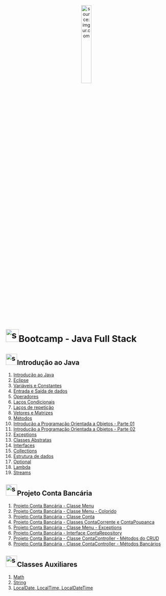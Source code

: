 <div align="center">
    <img src="https://i.imgur.com/IaD4lwg.png" title="source: imgur.com" width="25%"/>
</div>
<h1><img src="https://i.imgur.com/JSfXyzm.png" title="source: imgur.com" width="40px"/>Bootcamp - Java Full Stack </h1>

<h2><img src="https://i.imgur.com/JSfXyzm.png" title="source: imgur.com" width="35px"/>Introdução ao Java</h2>

1. <a href="01.md" >Introdução ao Java</a>
2. <a href="02.md" >Eclipse</a>
3. <a href="03.md" >Variáveis e Constantes</a>
4. <a href="04.md" >Entrada e Saída de dados</a>
5. <a href="05.md">Operadores</a>
6. <a href="06.md">Laços Condicionais</a>
7. <a href="07.md">Laços de repetição</a>
8. <a href="08.md">Vetores e Matrizes</a>
9. <a href="09.md">Métodos</a> 
10. <a href="10.md">Introdução a Programação Orientada a Objetos - Parte 01</a>
11. <a href="11.md">Introdução a Programação Orientada a Objetos - Parte 02</a>
12. <a href="12.md">Exceptions</a>
13. <a href="13.md">Classes Abstratas</a>
14. <a href="14.md">Interfaces</a>
15. <a href="15.md">Collections</a>
16. <a href="18.md">Estrutura de dados</a>
17. <a href="16.md">Optional</a> 
18. <a href="19.md">Lambda</a>
19. <a href="17.md">Streams</a> 

<h2><img src="https://i.imgur.com/JSfXyzm.png" title="source: imgur.com" width="35px"/>Projeto Conta Bancária</h2>

1. <a href="pr01.md">Projeto Conta Bancária - Classe Menu</a>
2. <a href="pr02.md">Projeto Conta Bancária - Classe Menu - Colorido</a>
3. <a href="pr03.md">Projeto Conta Bancária - Classe Conta</a>
4. <a href="pr04.md">Projeto Conta Bancária - Classes ContaCorrente e ContaPoupanca</a>
5. <a href="pr05.md">Projeto Conta Bancária - Classe Menu - Exceptions</a>
6. <a href="pr06.md">Projeto Conta Bancária - Interface ContaRepository</a> 
7. <a href="pr07.md">Projeto Conta Bancária - Classe ContaController - Métodos do CRUD</a>
8. <a href="pr08.md">Projeto Conta Bancária - Classe ContaController - Métodos Bancários</a>

<h2><img src="https://i.imgur.com/JSfXyzm.png" title="source: imgur.com" width="35px"/>Classes Auxiliares</h2>

1. <a href="b01.md" >Math</a>
2. <a href="b02.md" >String</a>
3. <a href="b03.md" >LocalDate, LocalTime, LocalDateTime</a>

<!-- <br /><br />
	
<div align="center"><a href="../README.md"><img src="https://i.imgur.com/kfHCxif.png" title="source: imgur.com" width="5%"/></a></div>
<div align="center">Home</div>
-->
